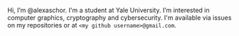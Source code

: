 Hi, I’m @alexaschor. I'm a student at Yale University. I’m interested in computer graphics, cryptography and cybersecurity. I'm available via issues on my repositories or at `<my github username>@gmail.com`.

<!---
alexaschor/alexaschor is a ✨ special ✨ repository because its `README.md` (this file) appears on your GitHub profile.
You can click the Preview link to take a look at your changes.
--->
